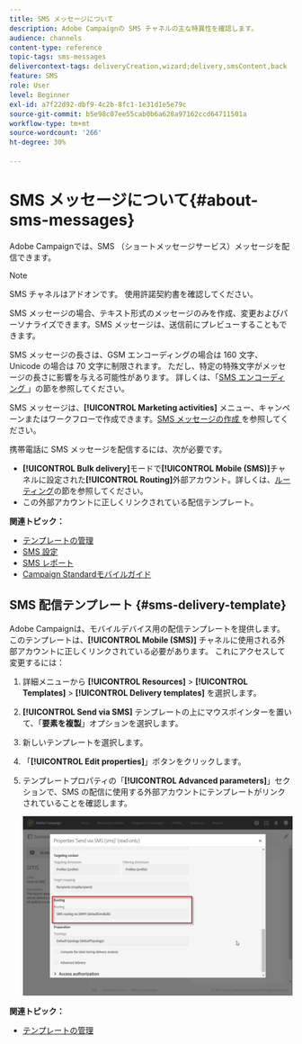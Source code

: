 ```yaml
---
title: SMS メッセージについて
description: Adobe Campaignの SMS チャネルの主な特異性を確認します。
audience: channels
content-type: reference
topic-tags: sms-messages
delivercontext-tags: deliveryCreation,wizard;delivery,smsContent,back
feature: SMS
role: User
level: Beginner
exl-id: a7f22d92-dbf9-4c2b-8fc1-1e31d1e5e79c
source-git-commit: b5e98c07ee55cab0b6a628a97162ccd64711501a
workflow-type: tm+mt
source-wordcount: '266'
ht-degree: 30%

---
```


# SMS メッセージについて{#about-sms-messages}

Adobe Campaignでは、SMS （ショートメッセージサービス）メッセージを配信できます。

>[!NOTE]
>
>SMS チャネルはアドオンです。 使用許諾契約書を確認してください。

SMS メッセージの場合、テキスト形式のメッセージのみを作成、変更およびパーソナライズできます。SMS メッセージは、送信前にプレビューすることもできます。

SMS メッセージの長さは、GSM エンコーディングの場合は 160 文字、Unicode の場合は 70 文字に制限されます。 ただし、特定の特殊文字がメッセージの長さに影響を与える可能性があります。 詳しくは、「[SMS エンコーディング ](../../administration/using/configuring-sms-channel.md#sms-encoding--length-and-transliteration)」の節を参照してください。

SMS メッセージは、**[!UICONTROL Marketing activities]** メニュー、キャンペーンまたはワークフローで作成できます。[SMS メッセージの作成 ](../../channels/using/creating-an-sms-message.md) を参照してください。

携帯電話に SMS メッセージを配信するには、次が必要です。

* **[!UICONTROL Bulk delivery]**&#x200B;モードで&#x200B;**[!UICONTROL Mobile (SMS)]**&#x200B;チャネルに設定された&#x200B;**[!UICONTROL Routing]**&#x200B;外部アカウント。詳しくは、[ルーティング](../../administration/using/configuring-sms-channel.md#defining-an-sms-routing)の節を参照してください。
* この外部アカウントに正しくリンクされている配信テンプレート。

**関連トピック：**

* [テンプレートの管理](../../start/using/marketing-activity-templates.md)
* [SMS 設定](../../administration/using/configuring-sms-channel.md#defining-an-sms-routing)
* [SMS レポート](../../reporting/using/sms-report.md)
* [Campaign Standardモバイルガイド](../../channels/using/get-started-communication-channels.md)

## SMS 配信テンプレート {#sms-delivery-template}

Adobe Campaignは、モバイルデバイス用の配信テンプレートを提供します。 このテンプレートは、**[!UICONTROL Mobile (SMS)]** チャネルに使用される外部アカウントに正しくリンクされている必要があります。 これにアクセスして変更するには：

1. 詳細メニューから **[!UICONTROL Resources]** > **[!UICONTROL Templates]** > **[!UICONTROL Delivery templates]** を選択します。
1. **[!UICONTROL Send via SMS]** テンプレートの上にマウスポインターを置いて、「**要素を複製**」オプションを選択します。
1. 新しいテンプレートを選択します。
1. 「**[!UICONTROL Edit properties]**」ボタンをクリックします。
1. テンプレートプロパティの「**[!UICONTROL Advanced parameters]**」セクションで、SMS の配信に使用する外部アカウントにテンプレートがリンクされていることを確認します。

   ![](assets/sms_template.png)

**関連トピック：**

* [テンプレートの管理](../../start/using/marketing-activity-templates.md)
